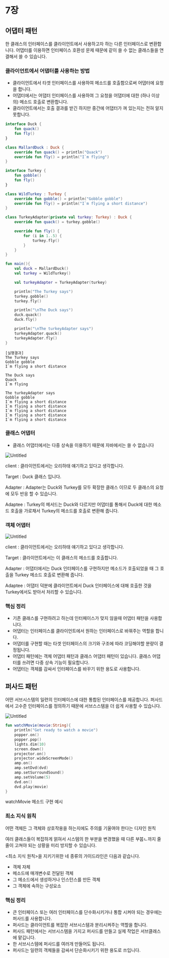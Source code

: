 # 7장

## 어댑터 패턴

한 클래스의 인터페이스를 클라이언트에서 사용하고자 하는 다른 인터페이스로 변환합니다. 어뎁터를 이용하면 인터페이스 호환성 문제 때문에 같이 쓸 수 없는 클래스들을 연결해서 쓸 수 있습니다.

### 클라이언트에서 어댑터를 사용하는 방법

- 클라이언트에서 타겟 인터페이스를 사용하여 메소드를 호출함으로써 어댑터에 요청을 합니다.
- 어댑터에서는 어댑터 인터페이스를 사용하여 그 요청을 어댑터에 대한 (하나 이상의) 메소드 호출로 변환합니다.
- 클라이언트에서는 호출 결과를 받긴 하지만 중간에 어댑터가 껴 있는지는 전혀 알지 못합니다.

```kotlin
interface Duck {
    fun quack()
    fun fly()
}

class MallardDuck : Duck {
    override fun quack() = println("Quack")
    override fun fly() = println("I`m flying")
}

interface Turkey {
    fun gobble()
    fun fly()
}

class WildTurkey : Turkey {
    override fun gobble() = println("Gobble gobble")
    override fun fly() = println("I`m flying a short distance")
}

class TurkeyAdapter(private val turkey: Turkey) : Duck {
    override fun quack() = turkey.gobble()

    override fun fly() {
        for (i in 1..5) {
            turkey.fly()
        }
    }
}
```

```kotlin
fun main(){
    val duck = MallardDuck()
    val turkey = WildTurkey()

    val turkeyAdapter = TurkeyAdapter(turkey)

    println("The Turkey says")
    turkey.gobble()
    turkey.fly()

    println("\nThe Duck says")
    duck.quack()
    duck.fly()

    println("\nThe turkeyAdapter says")
    turkeyAdapter.quack()
    turkeyAdapter.fly()
}
```

```
[실행결과]
The Turkey says
Gobble gobble
I`m flying a short distance

The Duck says
Quack
I`m flying

The turkeyAdapter says
Gobble gobble
I`m flying a short distance
I`m flying a short distance
I`m flying a short distance
I`m flying a short distance
I`m flying a short distance
```

### 클래스 어댑터

* 클래스 어댑터에서는 다중 상속을 이용하기 때문에 자바에서는 쓸 수 없습니다

![Untitled](07/01.png)

client : 클라이언트에서는 오리하태 얘기하고 있다고 생각합니다.

Target : Duck 클래스 입니다.

Adapter : Adapter는 Duck와 Turkey를 모두 확장한 클래스 이므로 두 클래스의 요청에 모두 반응 할 수 있습니다.

Adaptee : Turkey의 메서드는 Duck와 다르지만 어댑터를 통해서 Duck에 대한 메소드 호출을 가로채서 Turkey의 메소드를 호출로 변환해 줍니다.

### 객체 어댑터

![Untitled](07/02.png)

client : 클라이언트에서는 오리하태 얘기하고 있다고 생각합니다.

Target : 클라이언트에서는 이 클래스의 메소드를 호출합니다.

Adapter : 어댑터에서는  Duck 인터페이스를 구현하지만 메소드가 호출되었을 때 그 호출을 Turkey 메소드 호출로 변환해 줍니다.

Adaptee : 어댑터 덕분에 클라이언트에서 Duck 인터페이스에 대해 호출한 것을 Turkey에서도 받아서 처리할 수 있습니다.

### 핵심 정리

- 기존 클래스를 구현하려고 하는데 인터페이스가 맞지 않을때 어댑터 패턴을 사용합니다.
- 어댑터는 인터페이스를 클라이언트에서 원하는 인터페이스로 바꿔주는 역할을 합니다.
- 어댑터를 구현할 때는 타겟 인터페이스의 크기와 구조에 따라 코딩해야할 분량이 결정됩니다.
- 어댑터 패턴에는 객체 어댑터 패턴과 클래스 어댑터 패턴이 있습니다. 클래스 어댑터를 쓰려면 다중 상속 기능이 필요합니다.
- 어댑터는 객체를 감싸서 인터페이스를 바꾸기 위한 용도로 사용합니다.

## 퍼사드 패턴

어떤 서브시스템의 일련의 인터페이스에 대한 통합된 인터페이스를 제공합니다. 퍼사드에서 고수준 인터페이스를 정의하기 때문에 서브스스템을 더 쉽게 사용할 수 있습니다.

![Untitled](07/03.png)

```kotlin
fun watchMovie(movie:String){
    println("Get ready to watch a movie")
    popper.on()
    popper.pop()
    lights.dim(10)
    screen.down()
    projector.on()
    projector.wideScreenMode()
    amp.on()
    amp.setDvd(dvd)
    amp.setSurroundSound()
    amp.setVolume(5)
    dvd.on()
    dvd.play(movie)
}
```

watchMovie 메소드 구현 예시

### 최소 지식 원칙

어떤 객체든 그 객체와 상호작용을 하는지에도 주의를 기울여야 한다는 디자인 원칙

여러 클래스들이 복잡하게 얽혀서 시스템의 한 부분을 변경했을 때 다른 부붑ㄴ까지 줄줄이 고쳐야 되는 상황을 미리 방지할 수 있습니다.

<최소 지식 원칙>을 지키기위한 네 종류의 가이드라인은 다음과 같습니다.

- 객체 자체
- 메소드에 매개변수로 전달된 객체
- 그 메소드에서 생성하거나 인스턴스를 만든 객체
- 그 객체에 속하는 구성요소

### 핵심 정리

- 큰 인터페이스 또는 여러 인터페이스를 단수화시키거나 통합 시켜야 되는 경우에는 퍼사드를 사용합니다.
- 퍼사드는 클라이언트를 복잡한 서브시스템과 분리시켜주는 역할을 합니다.
- 퍼사드 패턴에서는 서브시스템을 가지고 퍼사드를 만들고 실제 작업은 서브클래스에 맡깁니다.
- 한 서브시스템에 퍼사드를 여러개 만들어도 됩니다.
- 퍼사드는 일련의 객체들을 감싸서 단순화시키기 위한 용도로 쓰입니다.